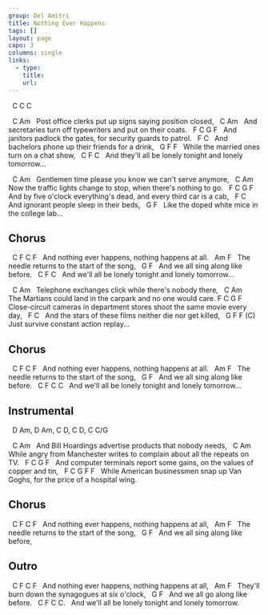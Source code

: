 ```yaml
---
group: Del Amitri
title: Nothing Ever Happens
tags: []
layout: page
capo: 3
columns: single
links: 
  - type: 
    title: 
    url: 
---
```



&nbsp;  C C C

&nbsp;  C                                               Am
&nbsp;  Post office clerks put up signs saying position closed,
&nbsp;      C                                                 Am
&nbsp;  And secretaries turn off typewriters and put on their coats.
&nbsp;      F                    C            G                   F
&nbsp;  And janitors padlock the gates, for security guards to patrol.
&nbsp;      F                         C
&nbsp;  And bachelors phone up their friends for a drink,
&nbsp;            G                      F         F
&nbsp;  While the married ones turn on a chat show,
&nbsp;              C               F                  C
&nbsp;  And they'll all be lonely tonight and lonely tomorrow...

&nbsp;  C                                                Am
&nbsp;  Gentlemen time please you know we can't serve anymore,
&nbsp;          C                                                      Am
&nbsp;  Now the traffic lights change to stop, when there's nothing to go.
&nbsp;         F                         C         G                    F
&nbsp;  And by five o'clock everything's dead, and every third car is a cab,
&nbsp;      F               C
&nbsp;  And ignorant people sleep in their beds,
&nbsp;           G                       F
&nbsp;  Like the doped white mice in the college lab...

## Chorus
&nbsp;      C            F       C                   F
&nbsp;  And nothing ever happens, nothing happens at all.
&nbsp;      Am                    F
&nbsp;  The needle returns to the start of the song,
&nbsp;         G                   F
&nbsp;  And we all sing along like before.
&nbsp;            C               F                  C
&nbsp;  And we'll all be lonely tonight and lonely tomorrow...

&nbsp;  C                                              Am
&nbsp;  Telephone exchanges click while there's nobody there,
&nbsp;  C                                                   Am
&nbsp;  The Martians could land in the carpark and no one would care.
F                        C                           G                F
&nbsp;  Close-circuit cameras in department stores shoot the same movie every day,
&nbsp;      F                            C
&nbsp;  And the stars of these films neither die nor get killed,
&nbsp;   G                       F       F (C)
&nbsp;  Just survive constant action replay...

## Chorus
&nbsp;      C            F       C                   F
&nbsp;  And nothing ever happens, nothing happens at all.
&nbsp;      Am                    F
&nbsp;  The needle returns to the start of the song,
&nbsp;         G                   F
&nbsp;  And we all sing along like before.
&nbsp;            C               F                  C        C
&nbsp;  And we'll all be lonely tonight and lonely tomorrow...

## Instrumental
&nbsp; D Am, D Am, C D, C D, C C/G

&nbsp;  C                                             Am
&nbsp;  And Bill Hoardings advertise products that nobody needs,
&nbsp;    C                                              Am
&nbsp;  While angry from Manchester writes to complain about all the repeats on TV.
&nbsp;  F                  C                         G                    F
&nbsp;  And computer terminals report some gains, on the values of copper and tin,
&nbsp;     F                   C                          G                   F   F
&nbsp;  While American businessmen snap up Van Goghs, for the price of a hospital wing.

## Chorus
&nbsp;      C            F       C                   F
&nbsp;  And nothing ever happens, nothing happens at all,
&nbsp;      Am                    F
&nbsp;  The needle returns to the start of the song,
&nbsp;         G                   F
&nbsp;  And we all sing along like before,

## Outro
&nbsp;      C            F       C                   F
&nbsp;  And nothing ever happens, nothing happens at all,
&nbsp;          Am                       F
&nbsp;  They'll burn down the synagogues at six o'clock,
&nbsp;         G                   F
&nbsp;  And we all go along like before.
&nbsp;            C               F                  C      C.
&nbsp;  And we'll all be lonely tonight and lonely tomorrow.

